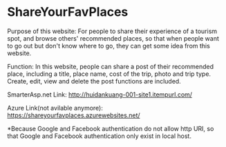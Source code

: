 # ShareYourFavPlaces

Purpose of this website:
For people to share their experience of a tourism spot, and browse others' recommended places, so that when people want to go out but don't know where to go, they can get some idea from this website.

Function:
In this website, people can share a post of their recommended place, including a title, place name, cost of the trip, photo and trip type.
Create, edit, view and delete the post functions are included.

SmarterAsp.net Link:
http://huidankuang-001-site1.itempurl.com/

Azure Link(not avilable anymore):
https://shareyourfavplaces.azurewebsites.net/

*Because Google and Facebook authentication do not allow http URI, so that Google and Facebook authentication only exist in local host.
